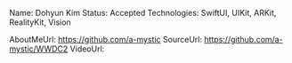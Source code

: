 Name: Dohyun Kim
Status: Accepted
Technologies: SwiftUI, UIKit, ARKit, RealityKit, Vision

AboutMeUrl: https://github.com/a-mystic
SourceUrl: https://github.com/a-mystic/WWDC2
VideoUrl:

<!---
EXAMPLE
Name: John Appleseed
Status: Submitted <or> Winner <or> Distinguished <or> Rejected
Technologies: SwiftUI, RealityKit, CoreGraphic

AboutMeUrl: https://linkedin.com/in/johnappleseed
SourceUrl: https://github.com/johnappleseed/wwdc2025
VideoUrl: https://youtu.be/ABCDE123456
-->
